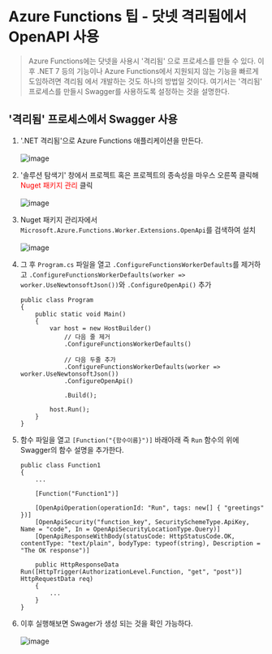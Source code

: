 # Azure Functions 팁 - 닷넷 격리됨에서 OpenAPI 사용
> Azure Functions에는 닷넷을 사용시 '격리됨' 으로 프로세스를 만들 수 있다. 이후 .NET 7 등의 기능이나 Azure Functions에서 지원되지 않는 기능을 빠르게 도임하려면 격리됨 에서 개발하는 것도 하나의 방법일 것이다. 여기서는 '격리됨' 프로세스를 만들시 Swagger를 사용하도록 설정하는 것을 설명한다.

## '격리됨' 프로세스에서 Swagger 사용
1. '.NET 격리됨'으로 Azure Functions 애플리케이션을 만든다.<br><br>![image](https://user-images.githubusercontent.com/39551265/167528825-10dde78c-70b5-497d-b514-297af6d20a8c.png)<br>

2. '솔루션 탐색기' 창에서 프로젝트 혹은 프로젝트의 종속성을 마우스 오른쪽 클릭해 <span style="color:red">Nuget 패키지 관리</span> 클릭<br><br>![image](https://user-images.githubusercontent.com/39551265/167530053-eea74e56-4b91-40d2-9ffd-92af72448f8e.png)<br>

3. Nuget 패키지 관리자에서 `Microsoft.Azure.Functions.Worker.Extensions.OpenApi`를 검색하여 설치<br><br>![image](https://user-images.githubusercontent.com/39551265/167530528-8c51547b-afc8-4c0a-b0e3-b40506e9a700.png)<br>

4. 그 후 `Program.cs` 파일을 열고 `.ConfigureFunctionsWorkerDefaults`를 제거하고 `.ConfigureFunctionsWorkerDefaults(worker => worker.UseNewtonsoftJson())`와 `.ConfigureOpenApi()` 추가
 
    ```
    public class Program
    {
        public static void Main()
        {
            var host = new HostBuilder()
                // 다음 줄 제거
                .ConfigureFunctionsWorkerDefaults()

                // 다음 두줄 추가
                .ConfigureFunctionsWorkerDefaults(worker => worker.UseNewtonsoftJson())
                .ConfigureOpenApi()

                .Build();

            host.Run();
        }
    }
    ```

5. 함수 파일을 열고 `[Function("{함수이름}")]` 바래아래 즉 `Run` 함수의 위에 Swagger의 함수 설명을 추가한다.


    ```
    public class Function1
    {
        ...

        [Function("Function1")]

        [OpenApiOperation(operationId: "Run", tags: new[] { "greetings" })]
        [OpenApiSecurity("function_key", SecuritySchemeType.ApiKey, Name = "code", In = OpenApiSecurityLocationType.Query)]
        [OpenApiResponseWithBody(statusCode: HttpStatusCode.OK, contentType: "text/plain", bodyType: typeof(string), Description = "The OK response")]

        public HttpResponseData Run([HttpTrigger(AuthorizationLevel.Function, "get", "post")] HttpRequestData req)
        {
            ...
        }
    }
    ```

6. 이후 실행해보면 Swager가 생성 되는 것을 확인 가능하다.<br><br>![image](https://user-images.githubusercontent.com/39551265/167531641-526e0abe-56de-4b97-9346-9d1e36da45e8.png)
<br>